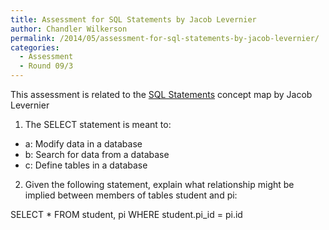 ```yaml
---
title: Assessment for SQL Statements by Jacob Levernier
author: Chandler Wilkerson
permalink: /2014/05/assessment-for-sql-statements-by-jacob-levernier/
categories:
  - Assessment
  - Round 09/3
---
```

This assessment is related to the [SQL Statements][1] concept map by Jacob Levernier

1. The SELECT statement is meant to:

*   a: Modify data in a database
*   b: Search for data from a database
*   c: Define tables in a database

2. Given the following statement, explain what relationship might be implied between members of tables student and pi:

SELECT * FROM student, pi WHERE student.pi_id = pi.id

&nbsp;

 [1]: http://teaching.software-carpentry.org/2014/05/01/concept-map-sql-select-statements/
